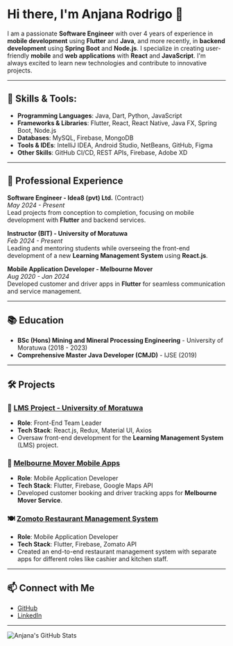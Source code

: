 # Hi there, I'm Anjana Rodrigo 👋

I am a passionate **Software Engineer** with over 4 years of experience in **mobile development** using **Flutter** and **Java**, and more recently, in **backend development** using **Spring Boot** and **Node.js**. I specialize in creating user-friendly **mobile** and **web applications** with **React** and **JavaScript**. I'm always excited to learn new technologies and contribute to innovative projects.

---

## 🚀 Skills & Tools:
- **Programming Languages**: Java, Dart, Python, JavaScript
- **Frameworks & Libraries**: Flutter, React, React Native, Java FX, Spring Boot, Node.js
- **Databases**: MySQL, Firebase, MongoDB
- **Tools & IDEs**: IntelliJ IDEA, Android Studio, NetBeans, GitHub, Figma
- **Other Skills**: GitHub CI/CD, REST APIs, Firebase, Adobe XD

---

## 💼 Professional Experience

**Software Engineer - Idea8 (pvt) Ltd.** (Contract)  
*May 2024 - Present*  
Lead projects from conception to completion, focusing on mobile development with **Flutter** and backend services.

**Instructor (BIT) - University of Moratuwa**  
*Feb 2024 - Present*  
Leading and mentoring students while overseeing the front-end development of a new **Learning Management System** using **React.js**.

**Mobile Application Developer - Melbourne Mover**  
*Aug 2020 - Jan 2024*  
Developed customer and driver apps in **Flutter** for seamless communication and service management.

---

## 📚 Education
- **BSc (Hons) Mining and Mineral Processing Engineering** - University of Moratuwa (2018 - 2023)
- **Comprehensive Master Java Developer (CMJD)** - IJSE (2019)

---

## 🛠️ Projects

### 🏫 [LMS Project - University of Moratuwa](https://github.com/anjanarodrigoz/LMS-Project)
- **Role**: Front-End Team Leader  
- **Tech Stack**: React.js, Redux, Material UI, Axios  
- Oversaw front-end development for the **Learning Management System** (LMS) project.

### 🚚 [Melbourne Mover Mobile Apps](https://github.com/anjanarodrigoz/Melbourne-Mover)
- **Role**: Mobile Application Developer  
- **Tech Stack**: Flutter, Firebase, Google Maps API  
- Developed customer booking and driver tracking apps for **Melbourne Mover Service**.

### 🍽️ [Zomoto Restaurant Management System](https://github.com/anjanarodrigoz/Zomoto-Management-System)
- **Role**: Mobile Application Developer  
- **Tech Stack**: Flutter, Firebase, Zomato API  
- Created an end-to-end restaurant management system with separate apps for different roles like cashier and kitchen staff.

---

## 📫 Connect with Me
- [GitHub](https://github.com/anjanarodrigoz)
- [LinkedIn](https://www.linkedin.com/in/anjana-rodrigo-a41539191)

---

![Anjana's GitHub Stats](https://github-readme-stats.vercel.app/api?username=anjanarodrigoz&show_icons=true&theme=radical)

